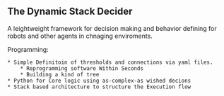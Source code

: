 The Dynamic Stack Decider
-------------------------


A leightweight framework for decision making and behavior defining for robots and other agents in chnaging enviroments.



Programming:

    * Simple Definitoin of thresholds and connections via yaml files.
        * Reprogramming software Within Seconds
        * Building a kind of tree
    * Python for Core logic using as-complex-as wished decions
    * Stack based architecture to structure the Execution flow




